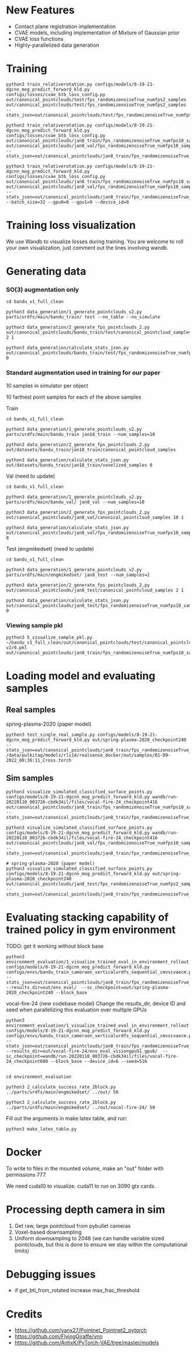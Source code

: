 # New Features
- Contact plane registration implementation
- CVAE models, including implementation of Mixture of Gaussian prior
- CVAE loss functions
- Highly-parallelized data generation

# Training
```
python3 train_relativerotation.py configs/models/8-19-21-dgcnn_mog_predict_forward_kld.py 
configs/losses/cvae_btb_loss_config.py out/canonical_pointclouds/test/fps_randomizenoiseTrue_numfps2_samples 
out/canonical_pointclouds/test/fps_randomizenoiseTrue_numfps2_samples --stats_json=out/canonical_pointclouds/test/fps_randomizenoiseTrue_numfps2_samples/rr_pn_stats.json

python3 train_relativerotation.py configs/models/8-19-21-dgcnn_mog_predict_forward_kld.py configs/losses/cvae_btb_loss_config.py out/canonical_pointclouds/jan8_train/fps_randomizenoiseTrue_numfps10_samples out/canonical_pointclouds/jan8_val/fps_randomizenoiseTrue_numfps10_samples --stats_json=out/canonical_pointclouds/jan8_train/fps_randomizenoiseTrue_numfps10_samples/rr_pn_stats.json

python3 train_relativerotation.py configs/models/8-19-21-dgcnn_mog_predict_forward_kld.py configs/losses/cvae_btb_loss_config.py out/canonical_pointclouds/jan8_train/fps_randomizenoiseTrue_numfps10_samples out/canonical_pointclouds/jan8_val/fps_randomizenoiseTrue_numfps10_samples --stats_json=out/canonical_pointclouds/jan8_train/fps_randomizenoiseTrue_numfps10_samples/rr_pn_stats.json --batch_size=32 --gpu0=8 --gpu1=9 --device_id=9
```

# Training loss visualization
We use Wandb to visualize losses during training. 
You are welcome to roll your own visualization, just comment out the lines involving wandb.

# Generating data
### SO(3) augmentation only

```
cd bandu_v1_full_clean

python3 data_generation/1_generate_pointclouds_v2.py parts/urdfs/main/bandu_train/ test --no_table --no_simulate

python3 data_generation/2_generate_fps_pointclouds_2.py out/canonical_pointclouds/bandu_train/test/canonical_pointcloud_samples 2 1
 
python3 data_generation/calculate_stats_json.py out/canonical_pointclouds/bandu_train/test/fps_randomizenoiseTrue_numfps2_samples 0
```

### Standard augmentation used in training for our paper

10 samples in simulator per object

10 farthest point samples for each of the above samples

Train
```
cd bandu_v1_full_clean

python3 data_generation/1_generate_pointclouds_v2.py parts/urdfs/main/bandu_train jan18_train --num_samples=10

python3 data_generation/2_generate_fps_pointclouds_2.py out/datasets/bandu_train/jan18_train/canonical_pointcloud_samples
 
python3 data_generation/calculate_stats_json.py out/datasets/bandu_train/jan18_train/voxelized_samples 0
```

Val (need to update)
```
cd bandu_v1_full_clean

python3 data_generation/1_generate_pointclouds_v2.py parts/urdfs/main/bandu_val/ jan8_val --num_samples=10

python3 data_generation/2_generate_fps_pointclouds_2.py out/canonical_pointclouds/jan8_val/canonical_pointcloud_samples 10 1
 
python3 data_generation/calculate_stats_json.py out/canonical_pointclouds/jan8_val/fps_randomizenoiseTrue_numfps10_samples 0
```

Test (engmikedset) (need to update)
```
cd bandu_v1_full_clean

python3 data_generation/1_generate_pointclouds_v2.py parts/urdfs/main/engmikedset/ jan8_test --num_samples=2

python3 data_generation/2_generate_fps_pointclouds_2.py out/canonical_pointclouds/jan8_test/canonical_pointcloud_samples 2 1
 
python3 data_generation/calculate_stats_json.py out/canonical_pointclouds/jan8_test/fps_randomizenoiseTrue_numfps10_samples 0
```

### Viewing sample pkl

```
python3 5_visualize_sample_pkl.py ~/bandu_v1_full_clean/out/canonical_pointclouds/test/canonical_pointcloud_samples/Egg\ v2/0.pkl out/canonical_pointclouds/jan8_train/fps_randomizenoiseTrue_numfps10_samples/sundisk/4.pkl

```

# Loading model and evaluating samples

## Real samples

spring-plasma-2020 (paper model)
```
python3 test_single_real_sample.py configs/models/8-19-21-dgcnn_mog_predict_forward_kld.py out/spring-plasma-2020_checkpoint240 --stats_json=out/canonical_pointclouds/jan8_train/fps_randomizenoiseTrue_numfps10_samples/rr_pn_stats.json /data/pulkitag/models/rli14/realsense_docker/out/samples/01-09-2022_00:36:11_Cross.torch

```

## Sim samples
```
python3 visualize_simulated_classified_surface_points.py configs/models/8-19-21-dgcnn_mog_predict_forward_kld.py wandb/run-20220110_003726-cbdk34il/files/vocal-fire-24_checkpoint416 out/canonical_pointclouds/jan8_train/fps_randomizenoiseTrue_numfps10_samples  --stats_json=out/canonical_pointclouds/jan8_train/fps_randomizenoiseTrue_numfps10_samples/rr_pn_stats.json

python3 visualize_simulated_classified_surface_points.py configs/models/8-19-21-dgcnn_mog_predict_forward_kld.py wandb/run-20220110_003726-cbdk34il/files/vocal-fire-24_checkpoint416 out/canonical_pointclouds/jan8_val/fps_randomizenoiseTrue_numfps10_samples  --stats_json=out/canonical_pointclouds/jan8_train/fps_randomizenoiseTrue_numfps10_samples/rr_pn_stats.json

# spring-plasma-2020 (paper model)
python3 visualize_simulated_classified_surface_points.py configs/models/8-19-21-dgcnn_mog_predict_forward_kld.py out/spring-plasma-2020_checkpoint240 out/canonical_pointclouds/jan8_test/fps_randomizenoiseTrue_numfps2_samples  --stats_json=out/canonical_pointclouds/jan8_train/fps_randomizenoiseTrue_numfps10_samples/rr_pn_stats.json
```

# Evaluating stacking capability of trained policy in gym environment

TODO: get it working without block base

```
python3 environment_evaluation/1_visualize_trained_eval_in_environment_rollout.py configs/models/8-19-21-dgcnn_mog_predict_forward_kld.py configs/envs/bandu_train_cameraon_verticalurdfs_sequential_cmvscvaecm.py --stats_json=out/canonical_pointclouds/jan8_train/fps_randomizenoiseTrue_numfps10_samples/rr_pn_stats.json --results_dir=out/env_eval/  --sc_checkpoint=out/spring-plasma-2020_checkpoint240 --block_base
```

vocal-fire-24 (new codebase model)
Change the results_dir, device ID and seed when parallelizing this evaluation over multiple GPUs
```
python3 environment_evaluation/1_visualize_trained_eval_in_environment_rollout.py configs/models/8-19-21-dgcnn_mog_predict_forward_kld.py configs/envs/bandu_train_cameraon_verticalurdfs_sequential_cmvscvaecm.py --stats_json=out/canonical_pointclouds/jan8_train/fps_randomizenoiseTrue_numfps10_samples/rr_pn_stats.json --results_dir=out/vocal-fire-24/env_eval_visiongpu51_gpu6/  --sc_checkpoint=wandb/run-20220110_003726-cbdk34il/files/vocal-fire-24_checkpoint600 --block_base --device_id=6 --seed=516

```

```

cd environment_evaluation 

python3 2_calculate_success_rate_2block.py ../parts/urdfs/main/engmikedset/ ../out/ 50

python3 2_calculate_success_rate_2block.py ../parts/urdfs/main/engmikedset/ ../out/vocal-fire-24/ 50

```

Fill out the arguments in make latex table, and run:

```
python3 make_latex_table.py

```
# Docker 
To write to files in the mounted volume, make an "out" folder with permissions 777.

We need cuda10 to visualize. cuda11 to run on 3090 gtx cards.

# Processing depth camera in sim
1. Get raw, large pointcloud from pybullet cameras
2. Voxel-based downsampling
3. Uniform downsampling to 2048 (we can handle variable sized pointclouds, but this is done to ensure we stay within the computational limits)

# Debugging issues
- if get_bti_from_rotated increase max_frac_threshold

# Credits

- https://github.com/yanx27/Pointnet_Pointnet2_pytorch
- https://github.com/FlyingGiraffe/vnn
- https://github.com/AntixK/PyTorch-VAE/tree/master/models